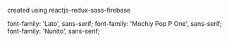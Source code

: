 created using reactjs-redux-sass-firebase

font-family: 'Lato', sans-serif;
font-family: 'Mochiy Pop P One', sans-serif;
font-family: 'Nunito', sans-serif;
